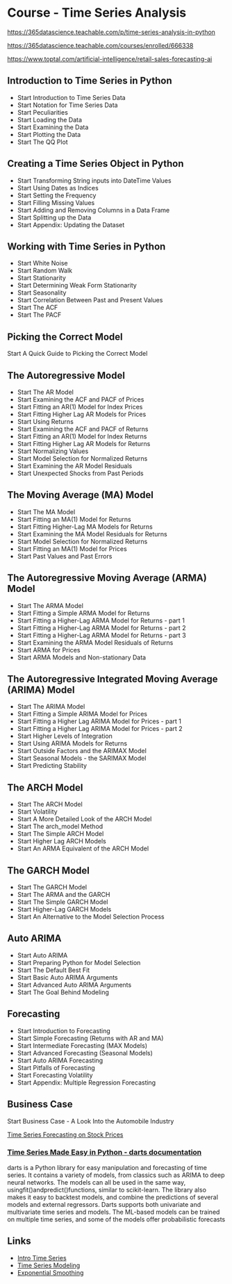# Course - Time Series Analysis

https://365datascience.teachable.com/p/time-series-analysis-in-python

https://365datascience.teachable.com/courses/enrolled/666338

https://www.toptal.com/artificial-intelligence/retail-sales-forecasting-ai

## Introduction to Time Series in Python

- Start Introduction to Time Series Data
- Start Notation for Time Series Data
- Start Peculiarities
- Start Loading the Data
- Start Examining the Data
- Start Plotting the Data
- Start The QQ Plot

## Creating a Time Series Object in Python

- Start Transforming String inputs into DateTime Values
- Start Using Dates as Indices
- Start Setting the Frequency
- Start Filling Missing Values
- Start Adding and Removing Columns in a Data Frame
- Start Splitting up the Data
- Start Appendix: Updating the Dataset

## Working with Time Series in Python

- Start White Noise
- Start Random Walk
- Start Stationarity
- Start Determining Weak Form Stationarity
- Start Seasonality
- Start Correlation Between Past and Present Values
- Start The ACF
- Start The PACF

## Picking the Correct Model

Start A Quick Guide to Picking the Correct Model

## The Autoregressive Model

- Start The AR Model
- Start Examining the ACF and PACF of Prices
- Start Fitting an AR(1) Model for Index Prices
- Start Fitting Higher Lag AR Models for Prices
- Start Using Returns
- Start Examining the ACF and PACF of Returns
- Start Fitting an AR(1) Model for Index Returns
- Start Fitting Higher Lag AR Models for Returns
- Start Normalizing Values
- Start Model Selection for Normalized Returns
- Start Examining the AR Model Residuals
- Start Unexpected Shocks from Past Periods

## The Moving Average (MA) Model

- Start The MA Model
- Start Fitting an MA(1) Model for Returns
- Start Fitting Higher-Lag MA Models for Returns
- Start Examining the MA Model Residuals for Returns
- Start Model Selection for Normalized Returns
- Start Fitting an MA(1) Model for Prices
- Start Past Values and Past Errors

## The Autoregressive Moving Average (ARMA) Model

- Start The ARMA Model
- Start Fitting a Simple ARMA Model for Returns
- Start Fitting a Higher-Lag ARMA Model for Returns - part 1
- Start Fitting a Higher-Lag ARMA Model for Returns - part 2
- Start Fitting a Higher-Lag ARMA Model for Returns - part 3
- Start Examining the ARMA Model Residuals of Returns
- Start ARMA for Prices
- Start ARMA Models and Non-stationary Data

## The Autoregressive Integrated Moving Average (ARIMA) Model

- Start The ARIMA Model
- Start Fitting a Simple ARIMA Model for Prices
- Start Fitting a Higher Lag ARIMA Model for Prices - part 1
- Start Fitting a Higher Lag ARIMA Model for Prices - part 2
- Start Higher Levels of Integration
- Start Using ARIMA Models for Returns
- Start Outside Factors and the ARIMAX Model
- Start Seasonal Models - the SARIMAX Model
- Start Predicting Stability

## The ARCH Model

- Start The ARCH Model
- Start Volatility
- Start A More Detailed Look of the ARCH Model
- Start The arch_model Method
- Start The Simple ARCH Model
- Start Higher Lag ARCH Models
- Start An ARMA Equivalent of the ARCH Model

## The GARCH Model

- Start The GARCH Model
- Start The ARMA and the GARCH
- Start The Simple GARCH Model
- Start Higher-Lag GARCH Models
- Start An Alternative to the Model Selection Process

## Auto ARIMA

- Start Auto ARIMA
- Start Preparing Python for Model Selection
- Start The Default Best Fit
- Start Basic Auto ARIMA Arguments
- Start Advanced Auto ARIMA Arguments
- Start The Goal Behind Modeling

## Forecasting

- Start Introduction to Forecasting
- Start Simple Forecasting (Returns with AR and MA)
- Start Intermediate Forecasting (MAX Models)
- Start Advanced Forecasting (Seasonal Models)
- Start Auto ARIMA Forecasting
- Start Pitfalls of Forecasting
- Start Forecasting Volatility
- Start Appendix: Multiple Regression Forecasting

## Business Case

Start Business Case - A Look Into the Automobile Industry

[Time Series Forecasting on Stock Prices](https://youtu.be/j05UUs99eNQ)

### [Time Series Made Easy in Python - darts documentation](https://unit8co.github.io/darts/)

darts is a Python library for easy manipulation and forecasting of time series. It contains a variety of models, from classics such as ARIMA to deep neural networks. The models can all be used in the same way, usingfit()andpredict()functions, similar to scikit-learn. The library also makes it easy to backtest models, and combine the predictions of several models and external regressors. Darts supports both univariate and multivariate time series and models. The ML-based models can be trained on multiple time series, and some of the models offer probabilistic forecasts

## Links

- [Intro Time Series](intro-time-series)
- [Time Series Modeling](time-series-modeling)
- [Exponential Smoothing](exponential-smoothing)

